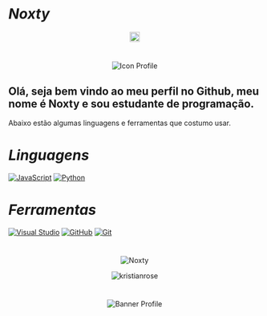 #                                                                    *Noxty*

<p align="center">
<a href="https://twitter.com/blxcknoxty" target="blank"><img align="center" src="https://cdn.jsdelivr.net/npm/simple-icons@3.0.1/icons/twitter.svg" alt="Twitter" height="20" width="20" /></a>

#

<p align="center"><img src="https://cdn.discordapp.com/avatars/664982830367113227/a_d3ccb726956ecde4a1a5473d33dcdfb0.gif?size=2048" alt="Icon Profile"/></p>

## Olá, seja bem vindo ao meu perfil no Github, meu nome é Noxty e sou estudante de programação.

Abaixo estão algumas linguagens e ferramentas que costumo usar.

#                                                                    *Linguagens*

 [![JavaScript](https://img.icons8.com/color/50/000000/javascript.png)]()
 [![Python](https://img.icons8.com/color/48/000000/python.png)]()

#                                                                    *Ferramentas*

[![Visual Studio](https://img.icons8.com/fluent/48/000000/visual-studio-code-2019.png)]()
[![GitHub](https://img.icons8.com/ios/50/000000/github.png)]()
[![Git](https://cdn3.iconfinder.com/data/icons/social-media-2169/24/social_media_social_media_logo_git-256.png)]()

#

<p align="center"><img src="https://github-readme-stats.vercel.app/api?username=Noxty&show_icons=true&include_all_commits=true&count_private=true" alt="Noxty"/></p>

<p align="center"><img src="https://github-readme-stats.vercel.app/api/top-langs/?username=Noxty&layout=compact&card_width=445" alt="kristianrose"/></p>

#

<p align="center"><img src="https://i.pinimg.com/originals/e1/15/df/e115df5d158889ef7ed639b11c23a153.png" alt="Banner Profile"/></p>
